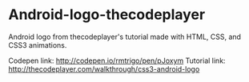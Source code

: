 # Android-logo-thecodeplayer

Android logo from thecodeplayer's tutorial made with HTML, CSS, and CSS3 animations.

Codepen link: http://codepen.io/rmtrigo/pen/pJoxym
Tutorial link: http://thecodeplayer.com/walkthrough/css3-android-logo
